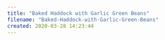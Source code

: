 ```yaml
---
title: "Baked Haddock with Garlic Green Beans"
filename: "Baked-Haddock-with-Garlic-Green-Beans"
created: 2020-03-28 14:23:44
---
```

